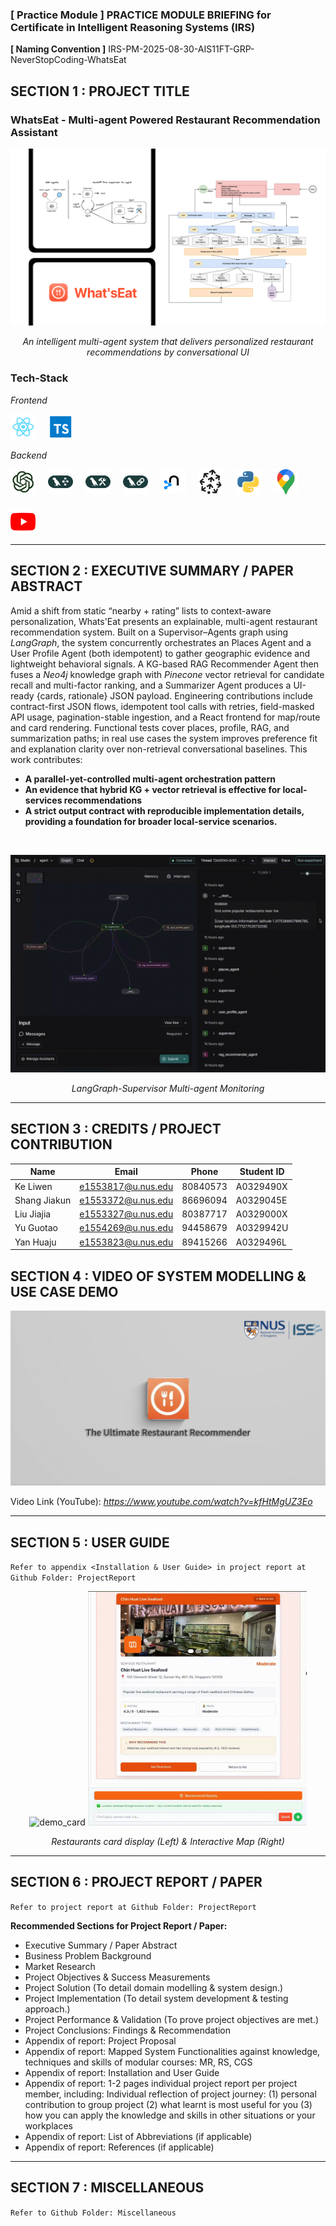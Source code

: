 ### [ Practice Module ] PRACTICE MODULE BRIEFING for Certificate in Intelligent Reasoning Systems (IRS)

**[ Naming Convention ]** IRS-PM-2025-08-30-AIS11FT-GRP-NeverStopCoding-WhatsEat

## SECTION 1 : PROJECT TITLE
### WhatsEat - Multi-agent Powered Restaurant Recommendation Assistant
![home](assets/home.png)


<p align="center">
  <em>An intelligent multi-agent system that delivers personalized restaurant recommendations by conversational UI</em>
</p>

### Tech-Stack

<p align="left">
  <em>Frontend </em>
</p>
<p align="left" style="display:flex; gap:20px; flex-wrap:wrap; align-items:center;">
  <a href="https://reactjs.org/" target="_blank"><img src="assets/icons/react.svg" alt="React" width="40" height="40"></a>
  <a href="https://www.typescriptlang.org/" target="_blank"><img src="assets/icons/typescript.svg" alt="TypeScript" width="40" height="40"></a>
</p>


<p align="left">
  <em>Backend</em>
</p>
<p align="left" style="display:flex;gap:20px;flex-wrap:wrap;align-items:center;">
  <a href="https://openai.com/" target="_blank"><img src="assets/icons/openai.svg" alt="OpenAI" width="40" height="40"></a>
  <a href="https://www.langgraph.com/" target="_blank"><img src="assets/icons/langgraph.svg" alt="LangGraph" width="40" height="40"></a>
  <a href="https://www.langsmith.com/" target="_blank"><img src="assets/icons/langsmith.svg" alt="LangSmith" width="40" height="40"></a>
  <a href="https://www.langchain.com/" target="_blank"><img src="assets/icons/langchain.svg" alt="LangChain" width="40" height="40"></a>
  <a href="https://neo4j.com/" target="_blank"><img src="assets/icons/neo4j.svg" alt="Neo4j" width="40" height="40"></a>
  <a href="https://pinecone.io/" target="_blank"><img src="assets/icons/pinecone.svg" alt="Pinecone" width="40" height="40"></a>
  <a href="https://www.python.org/" target="_blank"><img src="assets/icons/python.svg" alt="Python" width="40" height="40"></a>
  <a href="https://maps.google.com/" target="_blank"><img src="assets/icons/map.svg" alt="Google Map" width="40" height="40"></a>
  <a href="https://www.youtube.com/" target="_blank"><img src="assets/icons/youtube.svg" alt="YouTube" width="40" height="40"></a>
</p>

---

## SECTION 2 : EXECUTIVE SUMMARY / PAPER ABSTRACT

Amid a shift from static “nearby + rating” lists to context-aware personalization, Whats'Eat presents an explainable, multi-agent restaurant recommendation system. Built on a Supervisor–Agents graph using *LangGraph*, the system concurrently orchestrates an Places Agent and a User Profile Agent (both idempotent) to gather geographic evidence and lightweight behavioral signals. A KG-based RAG Recommender Agent then fuses a *Neo4j* knowledge graph with *Pinecone* vector retrieval for candidate recall and multi-factor ranking, and a Summarizer Agent produces a UI-ready {cards, rationale} JSON payload. Engineering contributions include contract-first JSON flows, idempotent tool calls with retries, field-masked API usage, pagination-stable ingestion, and a React frontend for map/route and card rendering. Functional tests cover places, profile, RAG, and summarization paths; in real use cases the system improves preference fit and explanation clarity over non-retrieval conversational baselines. This work contributes: 

- **A parallel-yet-controlled multi-agent orchestration pattern**
- **An evidence that hybrid KG + vector retrieval is effective for local-services recommendations**
- **A strict output contract with reproducible implementation details, providing a foundation for broader local-service scenarios.**

​		


<p align="center">
  <img alt="demo1" src="assets/demo_langgraph.gif"> 
</p>

<p align="center">
  <em>LangGraph-Supervisor Multi-agent Monitoring</em>
</p>

---

## SECTION 3 : CREDITS / PROJECT CONTRIBUTION

| Name         | Email              | Phone    | Student ID |
| ------------ | ------------------ | -------- | ---------- |
| Ke Liwen     | e1553817@u.nus.edu | 80840573 | A0329490X  |
| Shang Jiakun | e1553372@u.nus.edu | 86696094 | A0329045E  |
| Liu Jiajia   | e1553327@u.nus.edu | 80387717 | A0329000X  |
| Yu Guotao    | e1554269@u.nus.edu | 94458679 | A0329942U  |
| Yan Huaju    | e1553823@u.nus.edu | 89415266 | A0329496L  |

## SECTION 4 : VIDEO OF SYSTEM MODELLING & USE CASE DEMO

[![video_cover](assets/video_cover.png)](https://www.youtube.com/watch?v=kfHtMgUZ3Eo)

Video Link (YouTube): *https://www.youtube.com/watch?v=kfHtMgUZ3Eo*

---

## SECTION 5 : USER GUIDE

`Refer to appendix <Installation & User Guide> in project report at Github Folder: ProjectReport`


<p align="center">
  <img src="assets/demo_card.gif" alt="demo_card" width="350">
  <img src="assets/demo_map.gif" alt="demo_map" width="350">
</p>

<p align="center">
  <em>Restaurants card display (Left) & Interactive Map (Right) </em>
</p>



---
## SECTION 6 : PROJECT REPORT / PAPER

`Refer to project report at Github Folder: ProjectReport`

**Recommended Sections for Project Report / Paper:**

- Executive Summary / Paper Abstract
- Business Problem Background
- Market Research
- Project Objectives & Success Measurements
- Project Solution (To detail domain modelling & system design.)
- Project Implementation (To detail system development & testing approach.)
- Project Performance & Validation (To prove project objectives are met.)
- Project Conclusions: Findings & Recommendation
- Appendix of report: Project Proposal
- Appendix of report: Mapped System Functionalities against knowledge, techniques and skills of modular courses: MR, RS, CGS
- Appendix of report: Installation and User Guide
- Appendix of report: 1-2 pages individual project report per project member, including: Individual reflection of project journey: (1) personal contribution to group project (2) what learnt is most useful for you (3) how you can apply the knowledge and skills in other situations or your workplaces
- Appendix of report: List of Abbreviations (if applicable)
- Appendix of report: References (if applicable)

---
## SECTION 7 : MISCELLANEOUS

`Refer to Github Folder: Miscellaneous`

